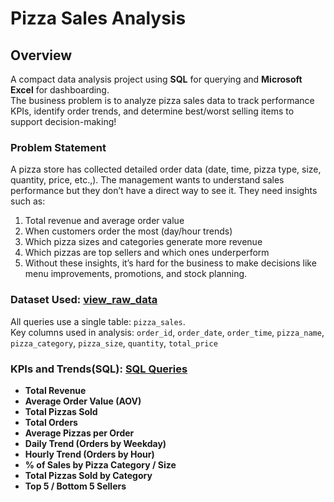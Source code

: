 # Pizza Sales Analysis
## Overview
A compact data analysis project using **SQL** for querying and **Microsoft Excel** for dashboarding.  
The business problem is to analyze pizza sales data to track performance KPIs, identify order trends, and determine best/worst selling items to support decision-making!
### Problem Statement
A pizza store has collected detailed order data (date, time, pizza type, size, quantity, price, etc.,).
The management wants to understand sales performance but they don’t have a direct way to see it.
They need insights such as:
1. Total revenue and average order value
2. When customers order the most (day/hour trends)
3. Which pizza sizes and categories generate more revenue
4. Which pizzas are top sellers and which ones underperform
5. Without these insights, it’s hard for the business to make decisions like menu improvements, promotions, and stock planning.
### Dataset Used: <a href="https://github.com/sandhana0910/Pizza-Sales-Analysis/blob/main/pizza_sales.csv"> view_raw_data </a>
All queries use a single table: `pizza_sales`.  
Key columns used in analysis:
`order_id`, `order_date`, `order_time`, `pizza_name`, `pizza_category`, `pizza_size`, `quantity`, `total_price`
### KPIs and Trends(SQL): <a href="https://github.com/sandhana0910/Pizza-Sales-Analysis/blob/main/SQL%20Queries%20for%20pizza%20sales%20analysis.docx"> SQL Queries </a>
- **Total Revenue**  
- **Average Order Value (AOV)**  
- **Total Pizzas Sold**  
- **Total Orders**  
- **Average Pizzas per Order**  
- **Daily Trend (Orders by Weekday)** 
- **Hourly Trend (Orders by Hour)** 
- **% of Sales by Pizza Category / Size**  
- **Total Pizzas Sold by Category** 
- **Top 5 / Bottom 5 Sellers** 
